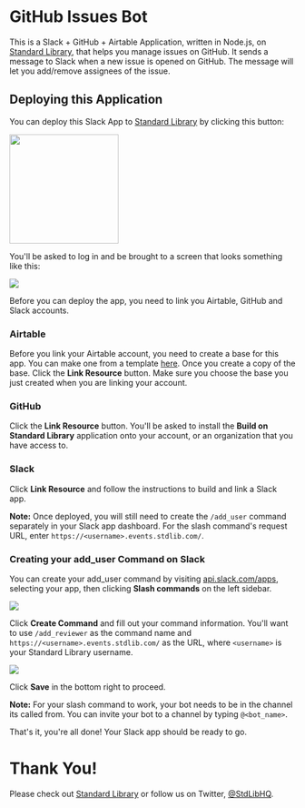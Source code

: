 # GitHub Issues Bot

This is a Slack + GitHub + Airtable Application, written in Node.js,
on [Standard Library](https://stdlib.com), that helps you manage issues on GitHub. It sends a message to Slack when a new issue is opened on GitHub. The message will let you add/remove assignees of the issue.

## Deploying this Application

You can deploy this Slack App to [Standard Library](https://stdlib.com) by clicking this button:

[<img src="https://deploy.stdlib.com/static/images/deploy.svg" width="192">](https://deploy.stdlib.com/)

You'll be asked to log in and be brought to a screen that looks something like this:

![](./readme/images/deploy.png)

Before you can deploy the app, you need to link you Airtable, GitHub and Slack accounts.

### Airtable

Before you link your Airtable account, you need to create a base for this app. You can make one from a template
[here](https://airtable.com/shrMRAXvKVb3pzaX3). Once you create a copy of the base. Click the **Link Resource** button. Make
sure you choose the base you just created when you are linking your account.


### GitHub

Click the **Link Resource** button. You'll be asked to install the **Build on Standard Library** application onto your account,
or an organization that you have access to.

### Slack

Click **Link Resource** and follow the instructions to build and link a Slack app.

**Note:** Once deployed, you will still need to create the `/add_user` command separately in your Slack app dashboard.
For the slash command's request URL, enter `https://<username>.events.stdlib.com/`.

### Creating your add_user Command on Slack

You can create your add_user command by visiting [api.slack.com/apps](https://api.slack.com/apps),
selecting your app, then clicking **Slash commands** on the left sidebar.

![](./readme/images/slack-create-command.png)

Click **Create Command** and fill out your command information. You'll want to
use `/add_reviewer` as the command name and `https://<username>.events.stdlib.com/` as the
URL, where `<username>` is your Standard Library username.

![](./readme/images/slack-command-info.png)

Click **Save** in the bottom right to proceed.

**Note:** For your slash command to work, your bot needs to be in the channel its called from. You can invite your bot
to a channel by typing `@<bot_name>`.

That's it, you're all done! Your Slack app should be ready to go.

# Thank You!

Please check out [Standard Library](https://stdlib.com/) or follow us on Twitter,
[@StdLibHQ](https://twitter.com/@StdLibHQ).

